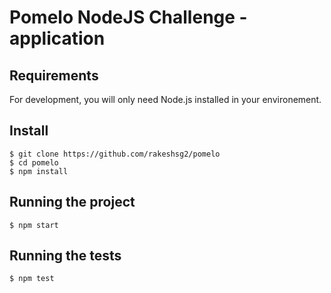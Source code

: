 # Pomelo NodeJS Challenge - application

## Requirements
For development, you will only need Node.js installed in your environement.

## Install
    $ git clone https://github.com/rakeshsg2/pomelo
    $ cd pomelo
    $ npm install

## Running the project
    $ npm start

## Running the tests
    $ npm test
